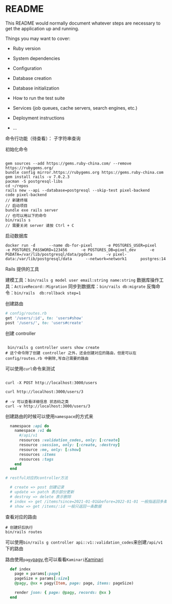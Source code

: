 # README

This README would normally document whatever steps are necessary to get the
application up and running.

Things you may want to cover:

- Ruby version

- System dependencies

- Configuration

- Database creation

- Database initialization

- How to run the test suite

- Services (job queues, cache servers, search engines, etc.)

- Deployment instructions

- ...


命令行功能（待查看）： 子字符串查询

初始化命令

```shell

gem sources --add https://gems.ruby-china.com/ --remove https://rubygems.org/
bundle config mirror.https://rubygems.org https://gems.ruby-china.com
gem install rails -v 7.0.2.3
pacman -S postgresql-libs
cd ~/repos
rails new --api --database=postgresql --skip-test pixel-backend
code pixel-backend
// 新建终端
// 启动项目
bundle exe rails server
// 也可以用以下的命令
bin/rails s
// 需要关闭 server 请按 Ctrl + C

```

启动数据库

```shell
docker run -d      --name db-for-pixel      -e POSTGRES_USER=pixel      -e POSTGRES_PASSWORD=123456      -e POSTGRES_DB=pixel_dev      -e PGDATA=/var/lib/postgresql/data/pgdata      -v pixel-data:/var/lib/postgresql/data      --network=network1      postgres:14
```

Rails 提供的工具

建模工具：`bin/rails g model user email:string name:string`
数据库操作工具：`ActiveRecord::Migration`
同步到数据库：`bin/rails db:migrate`
反悔命令：`bin/rails  db:rollback step=1`


创建路由

```ruby
# config/routes.rb
get '/users/:id', to: 'users#show'
post '/users/', to: 'users#create'
```

创建 controller

```shell

 bin/rails g controller users show create
# 这个命令除了创建 controller 之外，还会创建对应的路由，但是可以在 config/routes.rb 中删除,写自己需要的路由

```

可以使用`curl`命令来测试

```shell

curl -X POST http://localhost:3000/users

curl http://localhost:3000/users/3   

# -v 可以查看详细信息 状态码之类
curl -v http://localhost:3000/users/3

```


创建路由的时候可以使用`namespace`的方式来
```ruby
  namespace :api do
    namespace :v1 do
      #/api/v1
      resources :validation_codes, only: [:create]
      resource :session, only: [:create, :destroy]
      resource :me, only: [:show]
      resources :items
      resources :tags
    end
  end

# restful对应的controller方法

  # create => post 创建记录
  # update => patch 表示部分更新
  # destroy => delete 表示删除
  # index => get /items?since=2021-01-01&before=2022-01-01 一般指返回多条数据
  # show => get /items/:id 一般只返回一条数据

```

查看对应的路由
```shell
# 创建好后执行
bin/rails routes
```


可以使用`bin/rails g controller api::v1::validation_codes`来创建`/api/v1`下的路由


路由使用`pagy`[pagy](https://github.com/ddnexus/pagy),也可以看看`Kaminari`[Kaminari](https://github.com/kaminari/kaminari)


```ruby
  def index
    page = params[:page]
    pageSize = params[:size]
    @pagy, @xx = pagy(Item, page: page, items: pageSize)

    render json: { page: @pagy, records: @xx }
  end
```